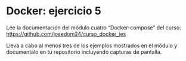 # Docker: ejercicio 5

Lee la documentación del módulo cuatro “Docker-compose” del curso:
https://github.com/josedom24/curso_docker_ies

Lleva a cabo al menos tres de los ejemplos mostrados en el módulo y documentalo en tu repositorio incluyendo capturas de pantalla.

